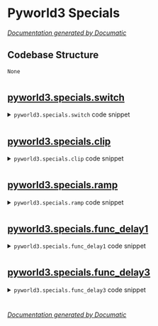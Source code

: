# Pyworld3 Specials

[_Documentation generated by Documatic_](https://www.documatic.com)

<!---Documatic-section-Codebase Structure-start--->
## Codebase Structure

<!---Documatic-block-system_architecture-start--->
```mermaid
None
```
<!---Documatic-block-system_architecture-end--->

# #
<!---Documatic-section-Codebase Structure-end--->

<!---Documatic-section-pyworld3.specials.switch-start--->
## [pyworld3.specials.switch](4-pyworld3_specials.md#pyworld3.specials.switch)

<!---Documatic-section-switch-start--->
<!---Documatic-block-pyworld3.specials.switch-start--->
<details>
	<summary><code>pyworld3.specials.switch</code> code snippet</summary>

```python
def switch(var1, var2, boolean_switch):
    if np.isnan(var1) or np.isnan(var2):
        return np.nan
    elif bool(boolean_switch) is False:
        return var1
    else:
        return var2
```
</details>
<!---Documatic-block-pyworld3.specials.switch-end--->
<!---Documatic-section-switch-end--->

# #
<!---Documatic-section-pyworld3.specials.switch-end--->

<!---Documatic-section-pyworld3.specials.clip-start--->
## [pyworld3.specials.clip](4-pyworld3_specials.md#pyworld3.specials.clip)

<!---Documatic-section-clip-start--->
<!---Documatic-block-pyworld3.specials.clip-start--->
<details>
	<summary><code>pyworld3.specials.clip</code> code snippet</summary>

```python
def clip(func2, func1, t, t_switch):
    if np.isnan(func1) or np.isnan(func2):
        return np.nan
    elif t <= t_switch:
        return func1
    else:
        return func2
```
</details>
<!---Documatic-block-pyworld3.specials.clip-end--->
<!---Documatic-section-clip-end--->

# #
<!---Documatic-section-pyworld3.specials.clip-end--->

<!---Documatic-section-pyworld3.specials.ramp-start--->
## [pyworld3.specials.ramp](4-pyworld3_specials.md#pyworld3.specials.ramp)

<!---Documatic-section-ramp-start--->
<!---Documatic-block-pyworld3.specials.ramp-start--->
<details>
	<summary><code>pyworld3.specials.ramp</code> code snippet</summary>

```python
def ramp(slope, t_offset, t):
    if t < t_offset:
        return 0
    else:
        return slope * (t - t_offset)
```
</details>
<!---Documatic-block-pyworld3.specials.ramp-end--->
<!---Documatic-section-ramp-end--->

# #
<!---Documatic-section-pyworld3.specials.ramp-end--->

<!---Documatic-section-pyworld3.specials.func_delay1-start--->
## [pyworld3.specials.func_delay1](4-pyworld3_specials.md#pyworld3.specials.func_delay1)

<!---Documatic-section-func_delay1-start--->
<!---Documatic-block-pyworld3.specials.func_delay1-start--->
<details>
	<summary><code>pyworld3.specials.func_delay1</code> code snippet</summary>

```python
def func_delay1(out_, t_, in_, del_):
    return (in_ - out_) / del_
```
</details>
<!---Documatic-block-pyworld3.specials.func_delay1-end--->
<!---Documatic-section-func_delay1-end--->

# #
<!---Documatic-section-pyworld3.specials.func_delay1-end--->

<!---Documatic-section-pyworld3.specials.func_delay3-start--->
## [pyworld3.specials.func_delay3](4-pyworld3_specials.md#pyworld3.specials.func_delay3)

<!---Documatic-section-func_delay3-start--->
<!---Documatic-block-pyworld3.specials.func_delay3-start--->
<details>
	<summary><code>pyworld3.specials.func_delay3</code> code snippet</summary>

```python
def func_delay3(out_, t_, in_, del_):
    dout_ = np.zeros((3,))
    dout_[0] = in_ - out_[0]
    dout_[1] = out_[0] - out_[1]
    dout_[2] = out_[1] - out_[2]
    return dout_ * 3 / del_
```
</details>
<!---Documatic-block-pyworld3.specials.func_delay3-end--->
<!---Documatic-section-func_delay3-end--->

# #
<!---Documatic-section-pyworld3.specials.func_delay3-end--->

[_Documentation generated by Documatic_](https://www.documatic.com)